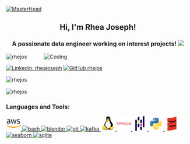 [![MasterHead](https://i.pinimg.com/originals/19/b2/8c/19b28c8372aaec65623f7ee7332e74be.gif)](https://rishavchanda.io)
<h2 align="center"> Hi, I'm Rhea Joseph!</h2>
<h3 align="center">A passionate data engineer working on interest projects! <img src="https://images-wixmp-ed30a86b8c4ca887773594c2.wixmp.com/f/253f181a-2a46-4aa0-9ce8-3808fb1f333a/dau4e8l-57d8cd96-d278-42f0-8442-9d29d49a3679.gif?token=eyJ0eXAiOiJKV1QiLCJhbGciOiJIUzI1NiJ9.eyJzdWIiOiJ1cm46YXBwOjdlMGQxODg5ODIyNjQzNzNhNWYwZDQxNWVhMGQyNmUwIiwiaXNzIjoidXJuOmFwcDo3ZTBkMTg4OTgyMjY0MzczYTVmMGQ0MTVlYTBkMjZlMCIsIm9iaiI6W1t7InBhdGgiOiJcL2ZcLzI1M2YxODFhLTJhNDYtNGFhMC05Y2U4LTM4MDhmYjFmMzMzYVwvZGF1NGU4bC01N2Q4Y2Q5Ni1kMjc4LTQyZjAtODQ0Mi05ZDI5ZDQ5YTM2NzkuZ2lmIn1dXSwiYXVkIjpbInVybjpzZXJ2aWNlOmZpbGUuZG93bmxvYWQiXX0.kAUZCPvLT2760es9CDMmvrAvfxhrYKAI40L_RnRyLZ0" width="50"></h3>
<img align="right" alt="Coding" width="400" src="https://cdn-media-1.freecodecamp.org/code-radio/Saron3.gif">  
<p align="left"> <img src="https://komarev.com/ghpvc/?username=rhejos&label=Profile%20views&color=0e75b6&style=flat" alt="rhejos" /> </p>

[![Linkedin: rheajoseph](https://img.shields.io/badge/-rheajoseph-blue?style=flat-square&logo=Linkedin&logoColor=white&link=https://www.linkedin.com/in/rheajoseph/)](https://www.linkedin.com/in/rheajoseph/)
[![GitHub rhejos](https://img.shields.io/github/followers/rhejos?label=follow&style=social)](https://github.com/rhejos)

<p align="left">
</p>

<p><img align="center" src="https://github-readme-stats.vercel.app/api/top-langs?username=rhejos&show_icons=true&locale=en&layout=compact" alt="rhejos" /></p>

<p><img align="center" src="https://github-readme-streak-stats.herokuapp.com/?user=rhejos&" alt="rhejos" /></p>


<h3 align="left">Languages and Tools:</h3>
<p align="left"> <a href="https://aws.amazon.com" target="_blank" rel="noreferrer"> <img src="https://raw.githubusercontent.com/devicons/devicon/master/icons/amazonwebservices/amazonwebservices-original-wordmark.svg" alt="aws" width="40" height="40"/> </a> <a href="https://www.gnu.org/software/bash/" target="_blank" rel="noreferrer"> <img src="https://www.vectorlogo.zone/logos/gnu_bash/gnu_bash-icon.svg" alt="bash" width="40" height="40"/> </a> <a href="https://www.blender.org/" target="_blank" rel="noreferrer"> <img src="https://download.blender.org/branding/community/blender_community_badge_white.svg" alt="blender" width="40" height="40"/> </a> <a href="https://git-scm.com/" target="_blank" rel="noreferrer"> <img src="https://www.vectorlogo.zone/logos/git-scm/git-scm-icon.svg" alt="git" width="40" height="40"/> </a> <a href="https://kafka.apache.org/" target="_blank" rel="noreferrer"> <img src="https://www.vectorlogo.zone/logos/apache_kafka/apache_kafka-icon.svg" alt="kafka" width="40" height="40"/> </a> <a href="https://www.linux.org/" target="_blank" rel="noreferrer"> <img src="https://raw.githubusercontent.com/devicons/devicon/master/icons/linux/linux-original.svg" alt="linux" width="40" height="40"/> </a> <a href="https://www.oracle.com/" target="_blank" rel="noreferrer"> <img src="https://raw.githubusercontent.com/devicons/devicon/master/icons/oracle/oracle-original.svg" alt="oracle" width="40" height="40"/> </a> <a href="https://pandas.pydata.org/" target="_blank" rel="noreferrer"> <img src="https://raw.githubusercontent.com/devicons/devicon/2ae2a900d2f041da66e950e4d48052658d850630/icons/pandas/pandas-original.svg" alt="pandas" width="40" height="40"/> </a> <a href="https://www.python.org" target="_blank" rel="noreferrer"> <img src="https://raw.githubusercontent.com/devicons/devicon/master/icons/python/python-original.svg" alt="python" width="40" height="40"/> </a> <a href="https://www.scala-lang.org" target="_blank" rel="noreferrer"> <img src="https://raw.githubusercontent.com/devicons/devicon/master/icons/scala/scala-original.svg" alt="scala" width="40" height="40"/> </a> <a href="https://seaborn.pydata.org/" target="_blank" rel="noreferrer"> <img src="https://seaborn.pydata.org/_images/logo-mark-lightbg.svg" alt="seaborn" width="40" height="40"/> </a> <a href="https://www.sqlite.org/" target="_blank" rel="noreferrer"> <img src="https://www.vectorlogo.zone/logos/sqlite/sqlite-icon.svg" alt="sqlite" width="40" height="40"/> </a> </p>
